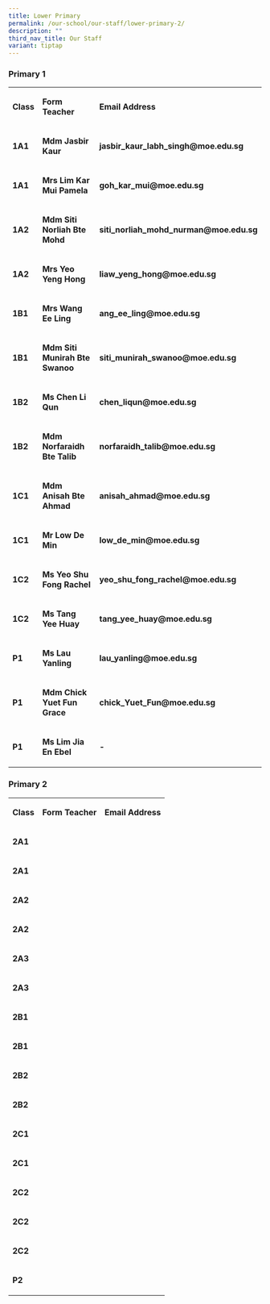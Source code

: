 ```yaml
---
title: Lower Primary
permalink: /our-school/our-staff/lower-primary-2/
description: ""
third_nav_title: Our Staff
variant: tiptap
---
```

<h3><strong>Primary 1</strong></h3><table><tbody><tr><td rowspan="1" colspan="1"><p><strong>Class</strong></p></td><td rowspan="1" colspan="1"><p><strong>Form Teacher</strong></p></td><td rowspan="1" colspan="1"><p><strong>Email Address</strong></p></td></tr><tr><td rowspan="1" colspan="1"><p><strong>1A1</strong></p></td><td rowspan="1" colspan="1"><p><strong>Mdm Jasbir Kaur</strong></p></td><td rowspan="1" colspan="1"><p><strong>jasbir_kaur_labh_singh@moe.edu.sg</strong></p></td></tr><tr><td rowspan="1" colspan="1"><p><strong>1A1</strong></p></td><td rowspan="1" colspan="1"><p><strong>Mrs Lim Kar Mui Pamela</strong></p></td><td rowspan="1" colspan="1"><p><strong>goh_kar_mui@moe.edu.sg</strong></p></td></tr><tr><td rowspan="1" colspan="1"><p><strong>1A2</strong></p></td><td rowspan="1" colspan="1"><p><strong>Mdm Siti Norliah Bte Mohd</strong></p></td><td rowspan="1" colspan="1"><p><strong>siti_norliah_mohd_nurman@moe.edu.sg</strong></p></td></tr><tr><td rowspan="1" colspan="1"><p><strong>1A2</strong></p></td><td rowspan="1" colspan="1"><p><strong>Mrs Yeo Yeng Hong</strong></p></td><td rowspan="1" colspan="1"><p><strong>liaw_yeng_hong@moe.edu.sg</strong></p></td></tr><tr><td rowspan="1" colspan="1"><p><strong>1B1</strong></p></td><td rowspan="1" colspan="1"><p><strong>Mrs Wang Ee Ling</strong></p></td><td rowspan="1" colspan="1"><p><strong>ang_ee_ling@moe.edu.sg</strong></p></td></tr><tr><td rowspan="1" colspan="1"><p><strong>1B1</strong></p></td><td rowspan="1" colspan="1"><p><strong>Mdm Siti Munirah Bte Swanoo</strong></p></td><td rowspan="1" colspan="1"><p><strong>siti_munirah_swanoo@moe.edu.sg</strong></p></td></tr><tr><td rowspan="1" colspan="1"><p><strong>1B2</strong></p></td><td rowspan="1" colspan="1"><p><strong>Ms Chen Li Qun</strong></p></td><td rowspan="1" colspan="1"><p><strong>chen_liqun@moe.edu.sg</strong></p></td></tr><tr><td rowspan="1" colspan="1"><p><strong>1B2</strong></p></td><td rowspan="1" colspan="1"><p><strong>Mdm Norfaraidh Bte Talib</strong></p></td><td rowspan="1" colspan="1"><p><strong>norfaraidh_talib@moe.edu.sg</strong></p></td></tr><tr><td rowspan="1" colspan="1"><p><strong>1C1</strong></p></td><td rowspan="1" colspan="1"><p><strong>Mdm Anisah Bte Ahmad</strong></p></td><td rowspan="1" colspan="1"><p><strong>anisah_ahmad@moe.edu.sg</strong></p></td></tr><tr><td rowspan="1" colspan="1"><p><strong>1C1</strong></p></td><td rowspan="1" colspan="1"><p><strong>Mr Low De Min</strong></p></td><td rowspan="1" colspan="1"><p><strong>low_de_min@moe.edu.sg</strong></p></td></tr><tr><td rowspan="1" colspan="1"><p><strong>1C2</strong></p></td><td rowspan="1" colspan="1"><p><strong>Ms Yeo Shu Fong Rachel</strong></p></td><td rowspan="1" colspan="1"><p><strong>yeo_shu_fong_rachel@moe.edu.sg</strong></p></td></tr><tr><td rowspan="1" colspan="1"><p><strong>1C2</strong></p></td><td rowspan="1" colspan="1"><p><strong>Ms Tang Yee Huay</strong></p></td><td rowspan="1" colspan="1"><p><strong>tang_yee_huay@moe.edu.sg</strong></p></td></tr><tr><td rowspan="1" colspan="1"><p><strong>P1</strong></p></td><td rowspan="1" colspan="1"><p><strong>Ms Lau Yanling</strong></p></td><td rowspan="1" colspan="1"><p><strong>lau_yanling@moe.edu.sg</strong></p></td></tr><tr><td rowspan="1" colspan="1"><p><strong>P1</strong></p></td><td rowspan="1" colspan="1"><p><strong>Mdm Chick Yuet Fun Grace</strong></p></td><td rowspan="1" colspan="1"><p><strong>chick_Yuet_Fun@moe.edu.sg</strong></p></td></tr><tr><td rowspan="1" colspan="1"><p><strong>P1</strong></p></td><td rowspan="1" colspan="1"><p><strong>Ms Lim Jia En Ebel</strong></p></td><td rowspan="1" colspan="1"><p><strong>-</strong></p></td></tr></tbody></table><h3><strong>Primary 2</strong></h3><table><tbody><tr><td rowspan="1" colspan="1"><p><strong>Class</strong></p></td><td rowspan="1" colspan="1"><p><strong>Form Teacher</strong></p></td><td rowspan="1" colspan="1"><p><strong>Email Address</strong></p></td></tr><tr><td rowspan="1" colspan="1"><p><strong>2A1</strong></p></td><td rowspan="1" colspan="1"><p></p></td><td rowspan="1" colspan="1"><p></p></td></tr><tr><td rowspan="1" colspan="1"><p><strong>2A1</strong></p></td><td rowspan="1" colspan="1"><p></p></td><td rowspan="1" colspan="1"><p></p></td></tr><tr><td rowspan="1" colspan="1"><p><strong>2A2</strong></p></td><td rowspan="1" colspan="1"><p></p></td><td rowspan="1" colspan="1"><p></p></td></tr><tr><td rowspan="1" colspan="1"><p><strong>2A2</strong></p></td><td rowspan="1" colspan="1"><p></p></td><td rowspan="1" colspan="1"><p></p></td></tr><tr><td rowspan="1" colspan="1"><p><strong>2A3</strong></p></td><td rowspan="1" colspan="1"><p></p></td><td rowspan="1" colspan="1"><p></p></td></tr><tr><td rowspan="1" colspan="1"><p><strong>2A3</strong></p></td><td rowspan="1" colspan="1"><p></p></td><td rowspan="1" colspan="1"><p></p></td></tr><tr><td rowspan="1" colspan="1"><p><strong>2B1</strong></p></td><td rowspan="1" colspan="1"><p></p></td><td rowspan="1" colspan="1"><p></p></td></tr><tr><td rowspan="1" colspan="1"><p><strong>2B1</strong></p></td><td rowspan="1" colspan="1"><p></p></td><td rowspan="1" colspan="1"><p></p></td></tr><tr><td rowspan="1" colspan="1"><p><strong>2B2</strong></p></td><td rowspan="1" colspan="1"><p></p></td><td rowspan="1" colspan="1"><p></p></td></tr><tr><td rowspan="1" colspan="1"><p><strong>2B2</strong></p></td><td rowspan="1" colspan="1"><p></p></td><td rowspan="1" colspan="1"><p></p></td></tr><tr><td rowspan="1" colspan="1"><p><strong>2C1</strong></p></td><td rowspan="1" colspan="1"><p></p></td><td rowspan="1" colspan="1"><p></p></td></tr><tr><td rowspan="1" colspan="1"><p><strong>2C1</strong></p></td><td rowspan="1" colspan="1"><p></p></td><td rowspan="1" colspan="1"><p></p></td></tr><tr><td rowspan="1" colspan="1"><p><strong>2C2</strong></p></td><td rowspan="1" colspan="1"><p></p></td><td rowspan="1" colspan="1"><p></p></td></tr><tr><td rowspan="1" colspan="1"><p><strong>2C2</strong></p></td><td rowspan="1" colspan="1"><p></p></td><td rowspan="1" colspan="1"><p></p></td></tr><tr><td rowspan="1" colspan="1"><p><strong>2C2</strong></p></td><td rowspan="1" colspan="1"><p></p></td><td rowspan="1" colspan="1"><p></p></td></tr><tr><td rowspan="1" colspan="1"><p><strong>P2</strong></p></td><td rowspan="1" colspan="1"><p></p></td><td rowspan="1" colspan="1"><p></p></td></tr></tbody></table><p></p>